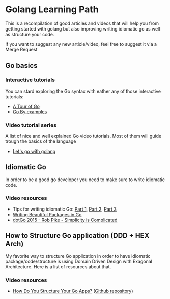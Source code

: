 # Golang Learning Path

This is a recompilation of good articles and videos that will help you from getting started with golang but also improving writing idiomatic go as well as structure your code.

If you want to suggest any new article/video, feel free to suggest it via a Merge Request

## Go basics

### Interactive tutorials

You can stard exploring the Go syntax with eather any of those interactive tutorials:

* [A Tour of Go](https://go.dev/tour/)
* [Go By examples](https://gobyexample.com/)

### Video tutorial series

A list of nice and well explained Go video tutorials. Most of them will guide trough the basics of the language

* [Let's go with golang](https://www.youtube.com/playlist?list=PLRAV69dS1uWQGDQoBYMZWKjzuhCaOnBpa)

## Idiomatic Go

In order to be a good go developer you need to make sure to write idiomatic code.

### Video resources

* Tips for writing idiomatic Go: [Part 1](https://www.youtube.com/watch?v=TYQH4Rc6hwQ), [Part 2](https://www.youtube.com/watch?v=lfQ4qLcE3Bo), [Part 3](https://www.youtube.com/watch?v=qCg-FIkcJZw)
* [Writing Beautiful Packages in Go](https://www.youtube.com/watch?v=cmkKxNN7cs4)
* [dotGo 2015 - Rob Pike - Simplicity is Complicated](https://www.youtube.com/watch?v=rFejpH_tAHM)

## How to Structure Go application (DDD + HEX Arch)

My favorite way to structure Go application in order to have idiomatic package/code/structure is using Domain Driven Design with Exagonal Architecture. Here is a list of resources about that.

### Video resources

* [How Do You Structure Your Go Apps?](https://www.youtube.com/watch?v=1rxDzs0zgcE) ([Github repository](https://github.com/go-swagger/go-swagger))
